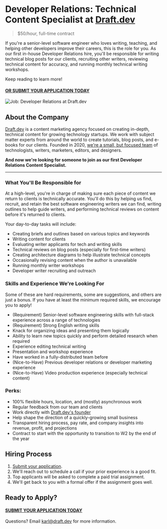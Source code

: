 # Developer Relations: Technical Content Specialist at [Draft.dev](https://draft.dev/)
> $50/hour, full-time contract

If you're a senior-level software engineer who loves writing, teaching, and helping other developers improve their careers, this is the role for you. As our first in-house Developer Relations hire, you'll be responsible for writing technical blog posts for our clients, recruiting other writers, reviewing technical content for accuracy, and running monthly technical writing workshops.

Keep reading to learn more!

#### [OR SUBMIT YOUR APPLICATION TODAY](https://airtable.com/shrhQ6GHzWT0AJN4h)

![Job: Developer Relations at Draft.dev](https://draft.dev/learn/assets/posts/programmer.png)

## About the Company
[Draft.dev](https://draft.dev/) is a content marketing agency focused on creating in-depth, technical content for growing technology startups. We work with subject matter experts from around the world to create tutorials, blog posts, and e-books for our clients. Founded in 2020, [we're a small, but focused team](https://draft.dev/team) of technologists, writers, marketers, editors, and designers.

**And now we're looking for someone to join as our first Developer Relations Content Specialist.**

-----

### What You'll Be Responsible for
At a high-level, you're in charge of making sure each piece of content we return to clients is technically accurate. You'll do this by helping us find, recruit, and retain the best software engineering writers we can find, writing outlines to help guide writers, and performing technical reviews on content before it's returned to clients.

Your day-to-day tasks will include:

- Creating briefs and outlines based on various topics and keywords
- Writing content for clients
- Evaluating writer applicants for tech and writing skills
- Technical reviews on blog posts (especially for first-time writers)
- Creating architecture diagrams to help illustrate technical concepts
- Occasionally revising content when the author is unavailable
- Running monthly writer workshops
- Developer writer recruiting and outreach

### Skills and Experience We're Looking For
Some of these are hard requirements, some are suggestions, and others are just a bonus. If you have at least the minimum required skills, we encourage you to apply!

- (Requirement) Senior-level software engineering skills with full-stack experience across a range of technologies
- (Requirement) Strong English writing skills
- Knack for organizing ideas and presenting them logically
- Ability to learn new topics quickly and perform detailed research when required
- Experience editing technical writing 
- Presentation and workshop experience
- Have worked in a fully-distributed team before
- (Nice-to-Have) Previous developer relations or developer marketing experience
- (Nice-to-Have) Video production experience (especially technical content)

### Perks:
- 100% flexible hours, location, and (mostly) asynchronous work
- Regular feedback from our team and clients
- Work directly with [Draft.dev's founder](https://www.linkedin.com/in/karllhughes)
- Help shape the direction of a quickly-growing small business
- Transparent hiring process, pay rate, and company insights into revenue, profit, and projections
- Contract to start with the opportunity to transition to W2 by the end of the year

## Hiring Process
1. [Submit your application](https://airtable.com/shrhQ6GHzWT0AJN4h).
2. We'll reach out to schedule a call if your prior experience is a good fit.
3. Top applicants will be asked to complete a paid trial assignment.
4. We'll get back to you with a formal offer if the assignment goes well.

## Ready to Apply?

#### [SUBMIT YOUR APPLICATION TODAY](https://airtable.com/shrhQ6GHzWT0AJN4h)

Questions? Email [karl@draft.dev](mailto:karl@draft.dev) for more information.
